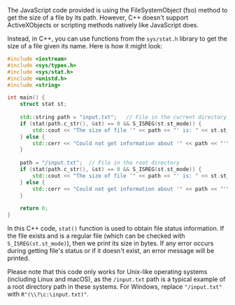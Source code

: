  The JavaScript code provided is using the FileSystemObject (fso) method to get the size of a file by its path. However, C++ doesn't support ActiveXObjects or scripting methods natively like JavaScript does. 

Instead, in C++, you can use functions from the `sys/stat.h` library to get the size of a file given its name. Here is how it might look:

```c++
#include <iostream>
#include <sys/types.h>
#include <sys/stat.h>
#include <unistd.h>
#include <string>

int main() {
    struct stat st;
    
    std::string path = "input.txt";   // File in the current directory
    if (stat(path.c_str(), &st) == 0 && S_ISREG(st.st_mode)) {
        std::cout << "The size of file '" << path << "' is: " << st.st_size << " bytes\n";
    } else {
        std::cerr << "Could not get information about '" << path << "'\n";
    }
    
    path = "/input.txt";  // File in the root directory
    if (stat(path.c_str(), &st) == 0 && S_ISREG(st.st_mode)) {
        std::cout << "The size of file '" << path << "' is: " << st.st_size << " bytes\n";
    } else {
        std::cerr << "Could not get information about '" << path << "'\n";
    }
    
    return 0;
}
```

In this C++ code, `stat()` function is used to obtain file status information. If the file exists and is a regular file (which can be checked with `S_ISREG(st.st_mode)`), then we print its size in bytes. If any error occurs during getting file's status or if it doesn't exist, an error message will be printed.

Please note that this code only works for Unix-like operating systems (including Linux and macOS), as the `/input.txt` path is a typical example of a root directory path in these systems. For Windows, replace `"/input.txt"` with `R"(\\?\c:\input.txt)"`.
